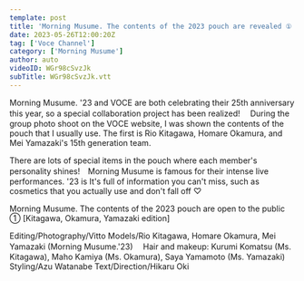 ```yaml
---
template: post
title: 'Morning Musume. The contents of the 2023 pouch are revealed ① [Rio Kitagawa, Homare Okamura, Mei Yamazaki]'
date: 2023-05-26T12:00:20Z
tag: ['Voce Channel']
category: ['Morning Musume']
author: auto 
videoID: WGr98cSvzJk
subTitle: WGr98cSvzJk.vtt
---
```

Morning Musume. '23 and VOCE are both celebrating their 25th anniversary this year, so a special collaboration project has been realized!　 During the group photo shoot on the VOCE website, I was shown the contents of the pouch that I usually use. The first is Rio Kitagawa, Homare Okamura, and Mei Yamazaki's 15th generation team.

There are lots of special items in the pouch where each member's personality shines!　Morning Musume is famous for their intense live performances. '23 is It's full of information you can't miss, such as cosmetics that you actually use and don't fall off ♡



Morning Musume. The contents of the 2023 pouch are open to the public ① [Kitagawa, Okamura, Yamazaki edition]

Editing/Photography/Vitto Models/Rio Kitagawa, Homare Okamura, Mei Yamazaki (Morning Musume.'23)　
Hair and makeup: Kurumi Komatsu (Ms. Kitagawa), Maho Kamiya (Ms. Okamura), Saya Yamamoto (Ms. Yamazaki)
Styling/Azu Watanabe Text/Direction/Hikaru Oki